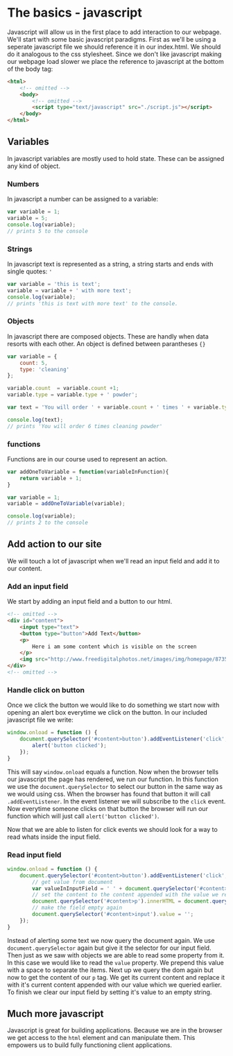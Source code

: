 # The basics - javascript

Javascript will allow us in the first place to add interaction to our webpage. We'll start with some basic javascript paradigms. First as we'll be using a seperate javascript file we should reference it in our index.html. We should do it analogous to the css stylesheet. Since we don't like javascript making our webpage load slower we place the reference to javascript at the bottom of the body tag:

```html
<html>
    <!-- omitted -->
    <body>
        <!-- omitted -->
        <script type="text/javascript" src="./script.js"></script>
    </body>
</html>
```

## Variables

In javascript variables are mostly used to hold state. These can be assigned any kind of object.


### Numbers
In javascript a number can be assigned to a variable:

```javascript
var variable = 1;
variable = 5;
console.log(variable);
// prints 5 to the console
```

### Strings
In javascript text is represented as a string, a string starts and ends with single quotes: `'`

```javascript
var variable = 'this is text';
variable = variable + ' with more text';
console.log(variable);
// prints 'this is text with more text' to the console.
```

### Objects
In javascript there are composed objects. These are handly when data resorts with each other. An object is defined between parantheses `{}`

```javascript
var variable = {
    count: 5,
    type: 'cleaning'
};

variable.count  = variable.count +1;
variable.type = variable.type + ' powder';

var text = 'You will order ' + variable.count + ' times ' + variable.type;

console.log(text);
// prints 'You will order 6 times cleaning powder'
```

### functions
Functions are in our course used to represent an action.

```javascript
var addOneToVariable = function(variableInFunction){
    return variable + 1;
}

var variable = 1;
variable = addOneToVariable(variable);

console.log(variable);
// prints 2 to the console
```

## Add action to our site

We will touch a lot of javascript when we'll read an input field and add it to our content.

### Add an input field
We start by adding an input field and a button to our html.

```html
<!-- omitted -->
<div id="content">
    <input type="text">
    <button type="button">Add Text</button>
    <p>
        Here i am some content which is visible on the screen
    </p>
    <img src="http://www.freedigitalphotos.net/images/img/homepage/87357.jpg">
</div>
<!-- omitted -->
```

### Handle click on button

Once we click the button we would like to do something we start now with opening an alert box everytime we click on the button. In our included javascript file we write:

```javascript
window.onload = function () {
    document.querySelector('#content>button').addEventListener('click', function () {
        alert('button clicked');
    });
}
```

This will say `window.onload` equals a function. Now when the browser tells our javascript the page has rendered, we run our function. In this function we use the `document.querySelector` to select our button in the same way as we would using css. When the browser has found that button it will call `.addEventListener`. In the event listener we will subscribe to the `click` event. Now everytime someone clicks on that button the browser will run our function which will just call `alert('button clicked')`.

Now that we are able to listen for click events we should look for a way to read whats inside the input field.

### Read input field

```javascript
window.onload = function () {
    document.querySelector('#content>button').addEventListener('click', function () {
        // get value from document
        var valueInInputField = ' ' + document.querySelector('#content>input').value;
        // set the content to the content appended with the value we read from the input field
        document.querySelector('#content>p').innerHTML = document.querySelector('#content>p').innerHTML + valueInInputField;
        // make the field empty again
        document.querySelector('#content>input').value = ''; 
    });
}
```

Instead of alerting some text we now query the document again. We use `document.querySelector` again but give it the selector for our input field. Then just as we saw with objects we are able to read some property from it. In this case we would like to read the `value` property. We prepend this value with a space to separate the items. Next up we query the dom again but now to get the content of our `p` tag. We get its current content and replace it with it's current content appended with our value which we queried earlier. To finish we clear our input field by setting it's value to an empty string. 

## Much more javascript

Javascript is great for building applications. Because we are in the browser we get access to the `html` element and can manipulate them. This empowers us to build fully functioning client applications.
